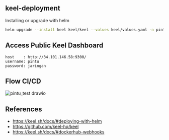 ## keel-deployment

Installing or upgrade with helm
```bash
helm upgrade --install keel keel/keel --values keel/values.yaml -n pintu
```

## Access Public Keel Dashboard
```
host    : http://34.101.146.58:9300/
username: pintu
password: jaringan
```

## Flow CI/CD
![pintu_test drawio](https://user-images.githubusercontent.com/67618475/173169443-d8fcab5b-3c52-4f0a-a683-0795e94c2bdd.png)

## References
  - https://keel.sh/docs/#deploying-with-helm
  - https://github.com/keel-hq/keel
  - https://keel.sh/docs/#dockerhub-webhooks
